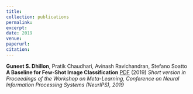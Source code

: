 ```yaml
---
title:
collection: publications
permalink:
excerpt:
date: 2019
venue:
paperurl:
citation:
---
```


**Guneet S. Dhillon**, Pratik Chaudhari, Avinash Ravichandran, Stefano Soatto
**A Baseline for Few-Shot Image Classification** [PDF](https://arxiv.org/pdf/1909.02729.pdf) (2019)
*Short version in Proceedings of the Workshop on Meta-Learning, Conference on Neural Information Processing Systems (NeurIPS), 2019*
